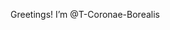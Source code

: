 Greetings! I’m @T-Coronae-Borealis

<!---
T-Coronae-Borealis/T-Coronae-Borealis is a ✨ special ✨ repository because its `README.md` (this file) appears on your GitHub profile.
You can click the Preview link to take a look at your changes.
--->

